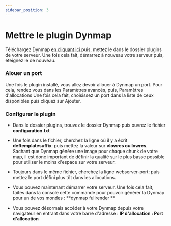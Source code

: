 ```yaml
---
sidebar_position: 3
---
```


# Mettre le plugin Dynmap

Téléchargez Dynmap [en cliquant ici ](https://www.spigotmc.org/resources/dynmap.274/) puis, mettez le dans le dossier
plugins de votre serveur. Une fois cela fait, démarrez à nouveau votre
serveur puis, éteignez le de nouveau.

### Alouer un port

Une fois le plugin installé, vous allez devoir allouer à Dynmap un port. Pour cela, rendez vous dans les Paramètres avancés, puis, Paramètres d'allocations
Une fois cela fait, choisissez un port dans la liste de ceux disponibles puis cliquez sur Ajouter.

### Configurer le plugin

- Dans le dossier plugins, trouvez le dossier Dynmap puis ouvrez le fichier **configuration.txt**

- Une fois dans le fichier, cherchez la ligne où il y a écrit **deftemplatesuffix**: puis mettez la valeur sur **vlowres ou lowres**.
Sachant que Dynmap génère une image pour chaque chunk de votre map, il est donc important de définir la qualité sur le plus basse possible pour utiliser le moins d'espace sur votre serveur.

- Toujours dans le même fichier, cherchez la ligne webserver-port: puis mettez le port défini plus tôt dans les allocations.

- Vous pouvez maintenant démarrer votre serveur. Une fois cela fait, faites dans la console cette commande pour pouvoir générer la Dynmap pour un de vos mondes : **dynmap fullrender **

- Vous pouvez désormais accéder à votre Dynmap depuis votre navigateur en entrant dans votre barre d'adresse :
**IP d'allocation : Port d'allocation**

